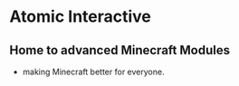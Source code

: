 # Atomic Interactive 

## Home to advanced Minecraft Modules

- making Minecraft better for everyone. 
